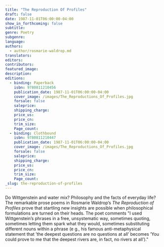 ```yaml
---
title: "The Reproduction Of Profiles"
draft: false
date: 1987-11-01T06:00:00-04:00
show_in_forthcoming: false
subtitle:
genre: Poetry
subgenre:
language:
authors:
  - author/rosmarie-waldrop.md
translators:
editors:
contributors:
featured_image:
description:
editions:
  - binding: Paperback
    isbn: 9780811210456
    publication_date: 1987-11-01T06:00:00-04:00
    cover_image: /images/The_Reproductions_Of_Profiles.jpg
    forsale: false
    saleprice:
    shipping_charge:
    price_us:
    price_cn:
    trim_size:
    Page_count:
  - binding: Clothbound
    isbn: 9780811210447
    publication_date: 1987-11-01T06:00:00-04:00
    cover_image: /images/The_Reproductions_Of_Profiles.jpg
    forsale: false
    saleprice:
    shipping_charge:
    price_us:
    price_cn:
    trim_size:
    Page_count:
_slug: the-reproduction-of-profiles
---
```


Do Wittgenstein and water mix? Philosophy and the facts of everyday life? The remarkable prose poems in Rosmarie Waldrop’s _The Reproduction of Profiles_ prove that startling new insights are possible when philosophical formulations are turned on their heads. The poet comments "I used Wittgenstein’s phrases in a free, unsystematic way, sometimes quoting, sometimes letting them spark what they would, sometimes substituting different nouns within a phrase (e g., his famous anti-metaphysical statement that ’the deepest questions are no questions at all’ becomes ’You could prove to me that the deepest rivers are, in fact, no rivers at all’)."

